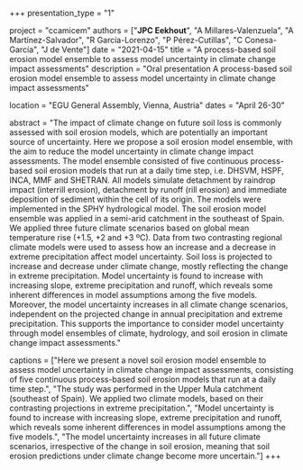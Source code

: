 +++
presentation_type = "1"

project = "ccamicem"
authors = ["**JPC Eekhout**", "A Millares-Valenzuela", "A Martínez-Salvador", "R García-Lorenzo", "P Pérez-Cutillas", "C Conesa-García", "J de Vente"]
date = "2021-04-15"
title = "A process-based soil erosion model ensemble to assess model uncertainty in climate change impact assessments"
description = "Oral presentation A process-based soil erosion model ensemble to assess model uncertainty in climate change impact assessments"

location = "EGU General Assembly, Vienna, Austria"
dates = "April 26-30"

abstract = "The impact of climate change on future soil loss is commonly assessed with soil erosion models, which are potentially an important source of uncertainty. Here we propose a soil erosion model ensemble, with the aim to reduce the model uncertainty in climate change impact assessments. The model ensemble consisted of five continuous process-based soil erosion models that run at a daily time step, i.e. DHSVM, HSPF, INCA, MMF and SHETRAN. All models simulate detachment by raindrop impact (interrill erosion), detachment by runoff (rill erosion) and immediate deposition of sediment within the cell of its origin. The models were implemented in the SPHY hydrological model. The soil erosion model ensemble was applied in a semi-arid catchment in the southeast of Spain. We applied three future climate scenarios based on global mean temperature rise (+1.5, +2 and +3 ºC). Data from two contrasting regional climate models were used to assess how an increase and a decrease in extreme precipitation affect model uncertainty. Soil loss is projected to increase and decrease under climate change, mostly reflecting the change in extreme precipitation. Model uncertainty is found to increase with increasing slope, extreme precipitation and runoff, which reveals some inherent differences in model assumptions among the five models. Moreover, the model uncertainty increases in all climate change scenarios, independent on the projected change in annual precipitation and extreme precipitation. This supports the importance to consider model uncertainty through model ensembles of climate, hydrology, and soil erosion in climate change impact assessments."

captions = ["Here we present a novel soil erosion model ensemble to assess model uncertainty in climate change impact assessments, consisting of five continuous process-based soil erosion models that run at a daily time step.",
"The study was performed in the Upper Mula catchment (southeast of Spain). We applied two climate models, based on their contrasting projections in extreme precipitation.", 
"Model uncertainty is found to increase with increasing slope, extreme precipitation and runoff, which reveals some inherent differences in model assumptions among the five models.", 
"The model uncertainty increases in all future climate scenarios, irrespective of the change in soil erosion, meaning that soil erosion predictions under climate change become more uncertain."]
+++